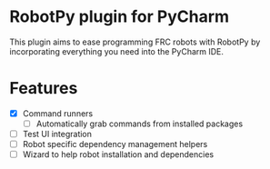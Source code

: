 # RobotPy plugin for PyCharm

This plugin aims to ease programming FRC robots with RobotPy by incorporating
everything you need into the PyCharm IDE.

# Features

- [x] Command runners
    - [ ] Automatically grab commands from installed packages
- [ ] Test UI integration
- [ ] Robot specific dependency management helpers
- [ ] Wizard to help robot installation and dependencies